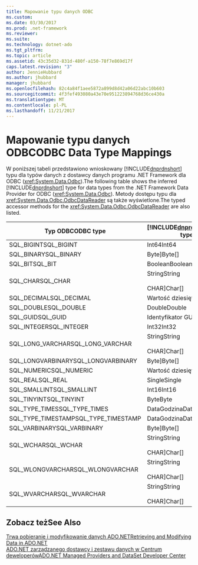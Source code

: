 ```yaml
---
title: Mapowanie typu danych ODBC
ms.custom: 
ms.date: 03/30/2017
ms.prod: .net-framework
ms.reviewer: 
ms.suite: 
ms.technology: dotnet-ado
ms.tgt_pltfrm: 
ms.topic: article
ms.assetid: 43c35d32-831d-480f-a150-78f7e869d17f
caps.latest.revision: "3"
author: JennieHubbard
ms.author: jhubbard
manager: jhubbard
ms.openlocfilehash: 82c4a84f1aee5872a899d8d42a06d22abc10b603
ms.sourcegitcommit: 4f3fef493080a43e70e951223894768d36ce430a
ms.translationtype: MT
ms.contentlocale: pl-PL
ms.lasthandoff: 11/21/2017
---
```

# <a name="odbc-data-type-mappings"></a><span data-ttu-id="27142-102">Mapowanie typu danych ODBC</span><span class="sxs-lookup"><span data-stu-id="27142-102">ODBC Data Type Mappings</span></span>
<span data-ttu-id="27142-103">W poniższej tabeli przedstawiono wnioskowany [!INCLUDE[dnprdnshort](../../../../includes/dnprdnshort-md.md)] typu dla typów danych z dostawcy danych programu .NET Framework dla ODBC (<xref:System.Data.Odbc>).</span><span class="sxs-lookup"><span data-stu-id="27142-103">The following table shows the inferred [!INCLUDE[dnprdnshort](../../../../includes/dnprdnshort-md.md)] type for data types from the .NET Framework Data Provider for ODBC (<xref:System.Data.Odbc>).</span></span> <span data-ttu-id="27142-104">Metody dostępu typu dla <xref:System.Data.Odbc.OdbcDataReader> są także wyświetlone.</span><span class="sxs-lookup"><span data-stu-id="27142-104">The typed accessor methods for the <xref:System.Data.Odbc.OdbcDataReader> are also listed.</span></span>  
  
|<span data-ttu-id="27142-105">Typ ODBC</span><span class="sxs-lookup"><span data-stu-id="27142-105">ODBC type</span></span>|[!INCLUDE[dnprdnshort](../../../../includes/dnprdnshort-md.md)]<span data-ttu-id="27142-106">Typ</span><span class="sxs-lookup"><span data-stu-id="27142-106"> type</span></span>|[!INCLUDE[dnprdnshort](../../../../includes/dnprdnshort-md.md)]<span data-ttu-id="27142-107">typizowane metody dostępu</span><span class="sxs-lookup"><span data-stu-id="27142-107"> typed accessor</span></span>|  
|---------------|----------------------------------------------------------------------|--------------------------------------------------------------------------------|  
|<span data-ttu-id="27142-108">SQL_BIGINT</span><span class="sxs-lookup"><span data-stu-id="27142-108">SQL_BIGINT</span></span>|<span data-ttu-id="27142-109">Int64</span><span class="sxs-lookup"><span data-stu-id="27142-109">Int64</span></span>|<span data-ttu-id="27142-110">GetInt64()</span><span class="sxs-lookup"><span data-stu-id="27142-110">GetInt64()</span></span>|  
|<span data-ttu-id="27142-111">SQL_BINARY</span><span class="sxs-lookup"><span data-stu-id="27142-111">SQL_BINARY</span></span>|<span data-ttu-id="27142-112">Byte]</span><span class="sxs-lookup"><span data-stu-id="27142-112">Byte[]</span></span>|<span data-ttu-id="27142-113">Metody GetBytes()</span><span class="sxs-lookup"><span data-stu-id="27142-113">GetBytes()</span></span>|  
|<span data-ttu-id="27142-114">SQL_BIT</span><span class="sxs-lookup"><span data-stu-id="27142-114">SQL_BIT</span></span>|<span data-ttu-id="27142-115">Boolean</span><span class="sxs-lookup"><span data-stu-id="27142-115">Boolean</span></span>|<span data-ttu-id="27142-116">GetBoolean()</span><span class="sxs-lookup"><span data-stu-id="27142-116">GetBoolean()</span></span>|  
|<span data-ttu-id="27142-117">SQL_CHAR</span><span class="sxs-lookup"><span data-stu-id="27142-117">SQL_CHAR</span></span>|<span data-ttu-id="27142-118">String</span><span class="sxs-lookup"><span data-stu-id="27142-118">String</span></span><br /><br /> <span data-ttu-id="27142-119">CHAR]</span><span class="sxs-lookup"><span data-stu-id="27142-119">Char[]</span></span>|<span data-ttu-id="27142-120">GetString()</span><span class="sxs-lookup"><span data-stu-id="27142-120">GetString()</span></span><br /><br /> <span data-ttu-id="27142-121">GetChars()</span><span class="sxs-lookup"><span data-stu-id="27142-121">GetChars()</span></span>|  
|<span data-ttu-id="27142-122">SQL_DECIMAL</span><span class="sxs-lookup"><span data-stu-id="27142-122">SQL_DECIMAL</span></span>|<span data-ttu-id="27142-123">Wartość dziesiętna</span><span class="sxs-lookup"><span data-stu-id="27142-123">Decimal</span></span>|<span data-ttu-id="27142-124">GetDecimal()</span><span class="sxs-lookup"><span data-stu-id="27142-124">GetDecimal()</span></span>|  
|<span data-ttu-id="27142-125">SQL_DOUBLE</span><span class="sxs-lookup"><span data-stu-id="27142-125">SQL_DOUBLE</span></span>|<span data-ttu-id="27142-126">Double</span><span class="sxs-lookup"><span data-stu-id="27142-126">Double</span></span>|<span data-ttu-id="27142-127">GetDouble()</span><span class="sxs-lookup"><span data-stu-id="27142-127">GetDouble()</span></span>|  
|<span data-ttu-id="27142-128">SQL_GUID</span><span class="sxs-lookup"><span data-stu-id="27142-128">SQL_GUID</span></span>|<span data-ttu-id="27142-129">Identyfikator GUID</span><span class="sxs-lookup"><span data-stu-id="27142-129">Guid</span></span>|<span data-ttu-id="27142-130">GetGuid()</span><span class="sxs-lookup"><span data-stu-id="27142-130">GetGuid()</span></span>|  
|<span data-ttu-id="27142-131">SQL_INTEGER</span><span class="sxs-lookup"><span data-stu-id="27142-131">SQL_INTEGER</span></span>|<span data-ttu-id="27142-132">Int32</span><span class="sxs-lookup"><span data-stu-id="27142-132">Int32</span></span>|<span data-ttu-id="27142-133">GetInt32()</span><span class="sxs-lookup"><span data-stu-id="27142-133">GetInt32()</span></span>|  
|<span data-ttu-id="27142-134">SQL_LONG_VARCHAR</span><span class="sxs-lookup"><span data-stu-id="27142-134">SQL_LONG_VARCHAR</span></span>|<span data-ttu-id="27142-135">String</span><span class="sxs-lookup"><span data-stu-id="27142-135">String</span></span><br /><br /> <span data-ttu-id="27142-136">CHAR]</span><span class="sxs-lookup"><span data-stu-id="27142-136">Char[]</span></span>|<span data-ttu-id="27142-137">GetString()</span><span class="sxs-lookup"><span data-stu-id="27142-137">GetString()</span></span><br /><br /> <span data-ttu-id="27142-138">GetChars()</span><span class="sxs-lookup"><span data-stu-id="27142-138">GetChars()</span></span>|  
|<span data-ttu-id="27142-139">SQL_LONGVARBINARY</span><span class="sxs-lookup"><span data-stu-id="27142-139">SQL_LONGVARBINARY</span></span>|<span data-ttu-id="27142-140">Byte]</span><span class="sxs-lookup"><span data-stu-id="27142-140">Byte[]</span></span>|<span data-ttu-id="27142-141">Metody GetBytes()</span><span class="sxs-lookup"><span data-stu-id="27142-141">GetBytes()</span></span>|  
|<span data-ttu-id="27142-142">SQL_NUMERIC</span><span class="sxs-lookup"><span data-stu-id="27142-142">SQL_NUMERIC</span></span>|<span data-ttu-id="27142-143">Wartość dziesiętna</span><span class="sxs-lookup"><span data-stu-id="27142-143">Decimal</span></span>|<span data-ttu-id="27142-144">GetDecimal()</span><span class="sxs-lookup"><span data-stu-id="27142-144">GetDecimal()</span></span>|  
|<span data-ttu-id="27142-145">SQL_REAL</span><span class="sxs-lookup"><span data-stu-id="27142-145">SQL_REAL</span></span>|<span data-ttu-id="27142-146">Single</span><span class="sxs-lookup"><span data-stu-id="27142-146">Single</span></span>|<span data-ttu-id="27142-147">GetFloat()</span><span class="sxs-lookup"><span data-stu-id="27142-147">GetFloat()</span></span>|  
|<span data-ttu-id="27142-148">SQL_SMALLINT</span><span class="sxs-lookup"><span data-stu-id="27142-148">SQL_SMALLINT</span></span>|<span data-ttu-id="27142-149">Int16</span><span class="sxs-lookup"><span data-stu-id="27142-149">Int16</span></span>|<span data-ttu-id="27142-150">GetInt16()</span><span class="sxs-lookup"><span data-stu-id="27142-150">GetInt16()</span></span>|  
|<span data-ttu-id="27142-151">SQL_TINYINT</span><span class="sxs-lookup"><span data-stu-id="27142-151">SQL_TINYINT</span></span>|<span data-ttu-id="27142-152">Byte</span><span class="sxs-lookup"><span data-stu-id="27142-152">Byte</span></span>|<span data-ttu-id="27142-153">GetByte()</span><span class="sxs-lookup"><span data-stu-id="27142-153">GetByte()</span></span>|  
|<span data-ttu-id="27142-154">SQL_TYPE_TIMES</span><span class="sxs-lookup"><span data-stu-id="27142-154">SQL_TYPE_TIMES</span></span>|<span data-ttu-id="27142-155">DataGodzina</span><span class="sxs-lookup"><span data-stu-id="27142-155">DateTime</span></span>|<span data-ttu-id="27142-156">GetDateTime()</span><span class="sxs-lookup"><span data-stu-id="27142-156">GetDateTime()</span></span>|  
|<span data-ttu-id="27142-157">SQL_TYPE_TIMESTAMP</span><span class="sxs-lookup"><span data-stu-id="27142-157">SQL_TYPE_TIMESTAMP</span></span>|<span data-ttu-id="27142-158">DataGodzina</span><span class="sxs-lookup"><span data-stu-id="27142-158">DateTime</span></span>|<span data-ttu-id="27142-159">GetDateTime()</span><span class="sxs-lookup"><span data-stu-id="27142-159">GetDateTime()</span></span>|  
|<span data-ttu-id="27142-160">SQL_VARBINARY</span><span class="sxs-lookup"><span data-stu-id="27142-160">SQL_VARBINARY</span></span>|<span data-ttu-id="27142-161">Byte]</span><span class="sxs-lookup"><span data-stu-id="27142-161">Byte[]</span></span>|<span data-ttu-id="27142-162">Metody GetBytes()</span><span class="sxs-lookup"><span data-stu-id="27142-162">GetBytes()</span></span>|  
|<span data-ttu-id="27142-163">SQL_WCHAR</span><span class="sxs-lookup"><span data-stu-id="27142-163">SQL_WCHAR</span></span>|<span data-ttu-id="27142-164">String</span><span class="sxs-lookup"><span data-stu-id="27142-164">String</span></span><br /><br /> <span data-ttu-id="27142-165">CHAR]</span><span class="sxs-lookup"><span data-stu-id="27142-165">Char[]</span></span>|<span data-ttu-id="27142-166">GetString()</span><span class="sxs-lookup"><span data-stu-id="27142-166">GetString()</span></span><br /><br /> <span data-ttu-id="27142-167">GetChars()</span><span class="sxs-lookup"><span data-stu-id="27142-167">GetChars()</span></span>|  
|<span data-ttu-id="27142-168">SQL_WLONGVARCHAR</span><span class="sxs-lookup"><span data-stu-id="27142-168">SQL_WLONGVARCHAR</span></span>|<span data-ttu-id="27142-169">String</span><span class="sxs-lookup"><span data-stu-id="27142-169">String</span></span><br /><br /> <span data-ttu-id="27142-170">CHAR]</span><span class="sxs-lookup"><span data-stu-id="27142-170">Char[]</span></span>|<span data-ttu-id="27142-171">GetString()</span><span class="sxs-lookup"><span data-stu-id="27142-171">GetString()</span></span><br /><br /> <span data-ttu-id="27142-172">GetChars()</span><span class="sxs-lookup"><span data-stu-id="27142-172">GetChars()</span></span>|  
|<span data-ttu-id="27142-173">SQL_WVARCHAR</span><span class="sxs-lookup"><span data-stu-id="27142-173">SQL_WVARCHAR</span></span>|<span data-ttu-id="27142-174">String</span><span class="sxs-lookup"><span data-stu-id="27142-174">String</span></span><br /><br /> <span data-ttu-id="27142-175">CHAR]</span><span class="sxs-lookup"><span data-stu-id="27142-175">Char[]</span></span>|<span data-ttu-id="27142-176">GetString()</span><span class="sxs-lookup"><span data-stu-id="27142-176">GetString()</span></span><br /><br /> <span data-ttu-id="27142-177">GetChars()</span><span class="sxs-lookup"><span data-stu-id="27142-177">GetChars()</span></span>|  
  
## <a name="see-also"></a><span data-ttu-id="27142-178">Zobacz też</span><span class="sxs-lookup"><span data-stu-id="27142-178">See Also</span></span>  
 [<span data-ttu-id="27142-179">Trwa pobieranie i modyfikowanie danych ADO.NET</span><span class="sxs-lookup"><span data-stu-id="27142-179">Retrieving and Modifying Data in ADO.NET</span></span>](../../../../docs/framework/data/adonet/retrieving-and-modifying-data.md)  
 [<span data-ttu-id="27142-180">ADO.NET zarządzanego dostawcy i zestawu danych w Centrum deweloperów</span><span class="sxs-lookup"><span data-stu-id="27142-180">ADO.NET Managed Providers and DataSet Developer Center</span></span>](http://go.microsoft.com/fwlink/?LinkId=217917)
